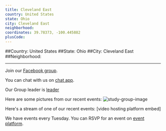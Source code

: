```yaml
---
title: Cleveland East
country: United States
state: Ohio
city: Cleveland East
neighborhood: 
coordinates: 39.78373, -100.445882
plusCode:
---
```


##Country: United States
##State: Ohio
##City: Cleveland East
##Neighborhood: 
*****
Join our [Facebook group](https://www.facebook.com/groups/FreeCodeCamp.Cleveland.East).

You can chat with us on [chat app]().

Our Group leader is [leader]()

Here are some pictures from our recent events:
![study-group-image]()

Here's a stream of one of our recent events:
[video hosting platform embed]

We have events every Tuesday. You can RSVP for an event on [event platform]().
